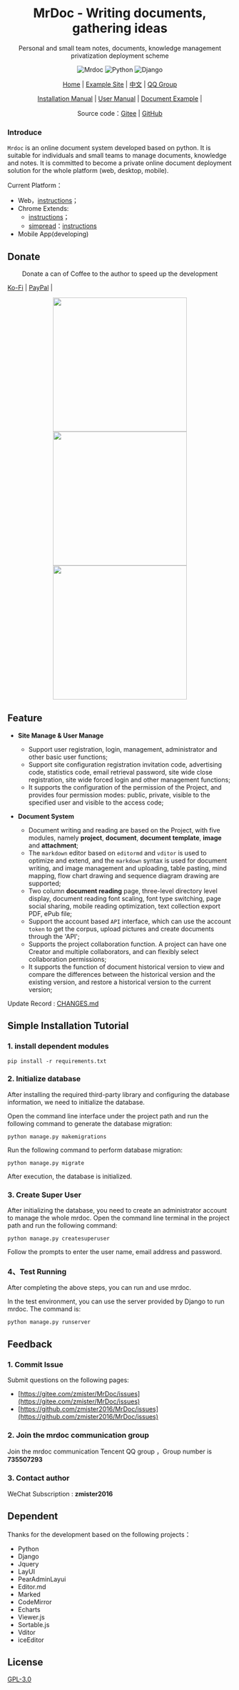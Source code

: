 <h1 align="center">MrDoc - Writing documents, gathering ideas</h1>

<p align="center">Personal and small team notes, documents, knowledge management privatization deployment scheme</p>

<p align="center">
<img src="https://img.shields.io/badge/MrDoc-v0.6.5-brightgreen.svg" title="Mrdoc" />
<img src="https://img.shields.io/badge/Python-3.5+-blue.svg" title="Python" />
<img src="https://img.shields.io/badge/Django-v2.2-important.svg" title="Django" />
</p>

<p align="center">
<a href="https://zmister.com/mrdoc/">Home</a> | 
<a href="http://mrdoc.zmister.com/">Example Site</a> |
<a href="./README.md">中文</a> |
<a href="http://shang.qq.com/wpa/qunwpa?idkey=143c23a4ffbd0ba9137d2bce3ee86c83532c05259a0542a69527e36615e64dba">QQ Group</a>

</p>

<p align="center">
<a href="http://mrdoc.zmister.com/project-7/">Installation Manual</a> | 
<a href="http://mrdoc.zmister.com/project-54/">User Manual</a> |
<a href="http://mrdoc.zmister.com/project-20/">Document Example</a> |
</p>


<p align="center">Source code：<a href="https://gitee.com/zmister/MrDoc">Gitee</a> | 
<a href="https://github.com/zmister2016/MrDoc">GitHub</a>
</p>


### Introduce

`Mrdoc` is an online document system developed based on python. It is suitable for individuals and small teams to manage documents, knowledge and notes. It is committed to become a private online document deployment solution for the whole platform (web, desktop, mobile).

Current Platform：

- Web，[instructions](http://mrdoc.zmister.com/project-7/)；
- Chrome Extends:
    - [instructions](http://mrdoc.zmister.com/project-7/doc-243/)；
    - [simpread](https://github.com/Kenshin/simpread)：[instructions](https://github.com/Kenshin/simpread/issues/893)
- Mobile App(developing)

## Donate

<p align="center">Donate a can of Coffee to the author to speed up the development</p>
<p>    
<a href="https://ko-fi.com/zmister">Ko-Fi</a> |
<a href="https://paypal.me/zmister">PayPal</a> |
</p>
<p align="center">
<img src="http://mrdoc.zmister.com/media//202010/2020-10-29_212410.png" height=300>
<img src="http://mrdoc.zmister.com/media//202010/2020-10-29_212511.png" height=300>
<img src="http://mrdoc.zmister.com/media//202010/2020-10-29_212543.png" height=300>
</p>

## Feature

- **Site Manage & User Manage**
    - Support user registration, login, management, administrator and other basic user functions;
    - Support site configuration registration invitation code, advertising code, statistics code, email retrieval password, site wide close registration, site wide forced login and other management functions;
    - It supports the configuration of the permission of the Project, and provides four permission modes: public, private, visible to the specified user and visible to the access code;
    
- **Document System**
    - Document writing and reading are based on the Project, with five modules, namely **project**, **document**, **document template**, **image** and **attachment**;
    - The `markdown` editor based on `editormd` and `vditor` is used to optimize and extend, and the `markdown` syntax is used for document writing, and image management and uploading, table pasting, mind mapping, flow chart drawing and sequence diagram drawing are supported;
    - Two column **document reading** page, three-level directory level display, document reading font scaling, font type switching, page social sharing, mobile reading optimization, text collection export PDF, ePub file;
    - Support the account based `API` interface, which can use the account `token` to get the corpus, upload pictures and create documents through the 'API';
    - Supports the project collaboration function. A project can have one Creator and multiple collaborators, and can flexibly select collaboration permissions;
    - It supports the function of document historical version to view and compare the differences between the historical version and the existing version, and restore a historical version to the current version;

Update Record : [CHANGES.md](./CHANGES.md)

## Simple Installation Tutorial

### 1. install dependent modules
```
pip install -r requirements.txt
```

### 2. Initialize database

After installing the required third-party library and configuring the database information, we need to initialize the database.

Open the command line interface under the project path and run the following command to generate the database migration:

```
python manage.py makemigrations 
```

Run the following command to perform database migration:

```
python manage.py migrate
```

After execution, the database is initialized.

### 3. Create Super User

After initializing the database, you need to create an administrator account to manage the whole mrdoc. Open the command line terminal in the project path and run the following command:

```
python manage.py createsuperuser
```

Follow the prompts to enter the user name, email address and password.

### 4、Test Running

After completing the above steps, you can run and use mrdoc.

In the test environment, you can use the server provided by Django to run mrdoc. The command is:

```
python manage.py runserver
```

## Feedback

### 1. Commit Issue

Submit questions on the following pages:

- [https://gitee.com/zmister/MrDoc/issues](https://gitee.com/zmister/MrDoc/issues)
- [https://github.com/zmister2016/MrDoc/issues](https://github.com/zmister2016/MrDoc/issues)

### 2. Join the mrdoc communication group

Join the mrdoc communication Tencent QQ group ，Group number is **735507293**

### 3. Contact author

WeChat Subscription : **zmister2016**

## Dependent

Thanks for the development based on the following projects：

- Python
- Django
- Jquery
- LayUI
- PearAdminLayui
- Editor.md
- Marked
- CodeMirror
- Echarts
- Viewer.js
- Sortable.js
- Vditor
- iceEditor

## License

<a href="./LICENSE">GPL-3.0</a>